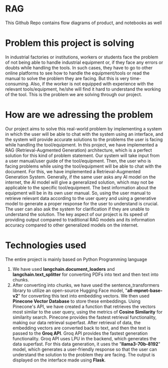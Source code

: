 # RAG
This Github Repo contains flow diagrams of product, and notebooks as well

# Problem this project is solving
In industrial factories or institutions, workers or students face the problem of not being able to handle industrial equipment or, if they face any errors or doubts while handling the tools. In such cases, they have to go to other online platforms to see how to handle the equipment/tools or read the manual to solve the problem they are facing. But this is very time-consuming. Also, if the worker is not equipped with experience with the relevant tools/equipment, he/she will find it hard to understand the working of the tool. This is the problem we are solving through our project.

# How are we adressing the problem
Our project aims to solve this real-world problem by implementing a system in which the user will be able to chat with the system using an interface, and the system will provide accurate solutions to the problems the user is facing while handling the tool/equipment. In this project, we have implemented a RAG (Retrieval-Augmented Generation) architecture, which is a perfect solution for this kind of problem statement. Our system will take input from a user manual/user guide of the tool/equipment. Then, the user who is facing problems while using the tool/equipment will be able to chat with the document. For this, we have implemented a Retrieval-Augmented Generation System. Generally, if the same user asks any AI model on the internet, the AI model will give a generalized solution, which may not be applicable to the specific tool/equipment. The best information about the equipment will be in its own user manual. So, using the user manual to retrieve relevant data according to the user query and using a generative model to generate a proper response for the user to understand is crucial. The user can also ask the system for clarification if they are unable to understand the solution. The key aspect of our project is its speed of providing output compared to traditional RAG models and its information accuracy compared to other generalized models on the internet.

# Technologies used
The entire project is mainly based on Python Programming language
1. We have used **langchain.document_loaders** and **langchain.text_splitter** for converting PDFs into text and then text into chunks. 
2. After converting into chunks, we have used the sentence_transformers library to utilize an open-source Hugging Face model, "**all-mpnet-base-v2**" for converting this text into embedding vectors. We then used **Pinecone Vector Database** to store these embeddings. Using Pinecone's API, we have created a function that retrieves the vectors most similar to the user query, using the metrics of **Cosine Similarity** for similarity search. Pinecone provides the fastest retrieval functionality, making our data retrieval superfast. After retrieval of data, the embedding vectors are converted back to text, and then the text is passed to the **Groq API**. Groq API provides the fastest generation functionality. Groq API uses LPU in the backend, which generates the data superfast. For this data generation, it uses the "**llama3-70b-8192**" model, which generates a user-friendly response so that the user can understand the solution to the problem they are facing. The output is displayed on the interface made using **Flask**.
